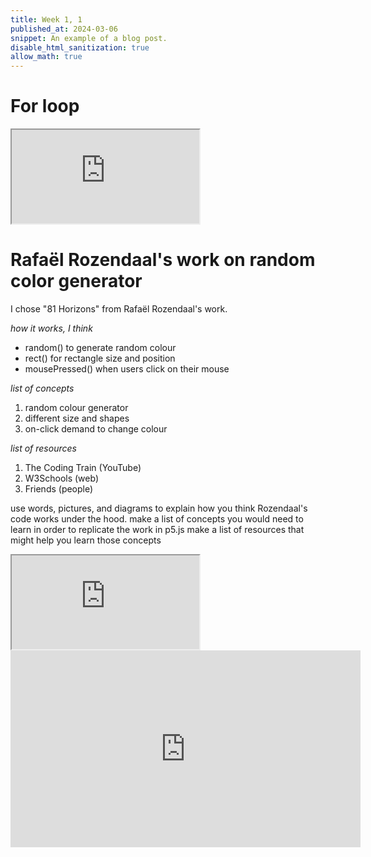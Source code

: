 ```yaml
---
title: Week 1, 1
published_at: 2024-03-06
snippet: An example of a blog post.
disable_html_sanitization: true
allow_math: true
---
```


# For loop

<iframe id="For_Loop" src="https://editor.p5js.org/KC-Yeo/full/QqwhTnLAc"></iframe>

<script type="module">

    const iframe  = document.getElementById (`random_color_generator`)
    iframe.width  = iframe.parentNode.scrollWidth
    iframe.height = iframe.width * 9 / 16 + 42

</script>

# Rafaël Rozendaal's work on random color generator 

I chose "81 Horizons" from Rafaël Rozendaal's work. 

*how it works, I think*
* random() to generate random colour
* rect() for rectangle size and position
* mousePressed() when users click on their mouse

*list of concepts*
1. random colour generator
2. different size and shapes 
3. on-click demand to change colour

*list of resources*
1. The Coding Train (YouTube)
2. W3Schools (web)
3. Friends (people)

use words, pictures, and diagrams to explain how you think Rozendaal's code works under the hood.
make a list of concepts you would need to learn in order to replicate the work in p5.js
make a list of resources that might help you learn those concepts

<iframe id="random_color_generator" src="https://editor.p5js.org/KC-Yeo/full/vnL9hfQua"></iframe>

<script type="module">

    const iframe  = document.getElementById (`random_color_generator`)
    iframe.width  = iframe.parentNode.scrollWidth
    iframe.height = iframe.width * 9 / 16 + 42

</script>

<iframe width="560" height="315" src="https://www.youtube.com/embed/POn4cZ0jL-o?si=Lufl5nXGH3pxc2MJ" title="YouTube video player" frameborder="0" allow="accelerometer; autoplay; clipboard-write; encrypted-media; gyroscope; picture-in-picture; web-share" referrerpolicy="strict-origin-when-cross-origin" allowfullscreen></iframe>

<script type="module">

    console.log (`hello world! 🚀`)

    const iframe  = document.getElementById (`coding_train_video`)
    iframe.width  = iframe.parentNode.scrollWidth
    iframe.height = iframe.width * 9 / 16

</script>